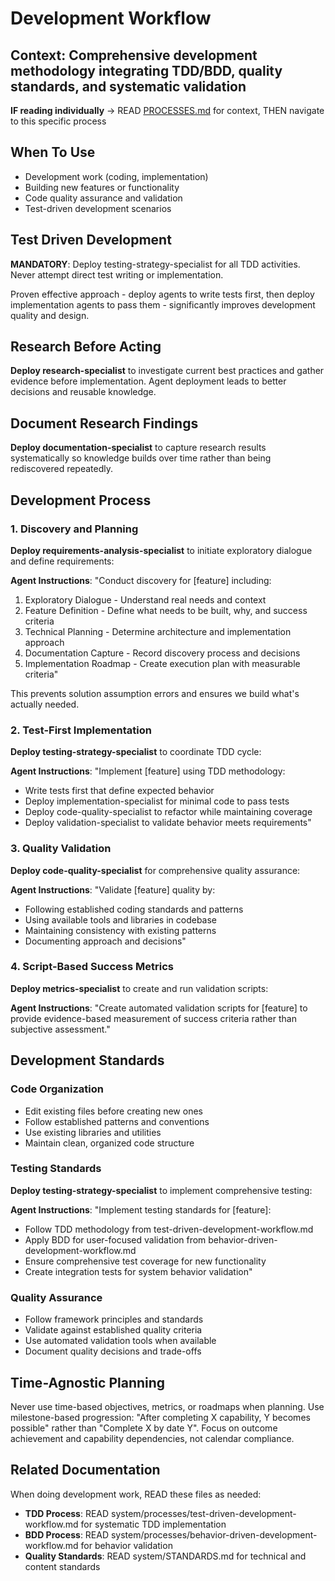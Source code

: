 # Development Workflow
**Context**: Comprehensive development methodology integrating TDD/BDD, quality standards, and systematic validation
---

**IF reading individually** → READ [PROCESSES.md](../PROCESSES.md#workflow-processes) for context, THEN navigate to this specific process


## When To Use
- Development work (coding, implementation)
- Building new features or functionality
- Code quality assurance and validation
- Test-driven development scenarios

## Test Driven Development

**MANDATORY**: Deploy testing-strategy-specialist for all TDD activities. Never attempt direct test writing or implementation.

Proven effective approach - deploy agents to write tests first, then deploy implementation agents to pass them - significantly improves development quality and design.

## Research Before Acting

**Deploy research-specialist** to investigate current best practices and gather evidence before implementation. Agent deployment leads to better decisions and reusable knowledge.

## Document Research Findings

**Deploy documentation-specialist** to capture research results systematically so knowledge builds over time rather than being rediscovered repeatedly.

## Development Process

### 1. Discovery and Planning

**Deploy requirements-analysis-specialist** to initiate exploratory dialogue and define requirements:

**Agent Instructions**: "Conduct discovery for [feature] including:
1. Exploratory Dialogue - Understand real needs and context
2. Feature Definition - Define what needs to be built, why, and success criteria
3. Technical Planning - Determine architecture and implementation approach
4. Documentation Capture - Record discovery process and decisions
5. Implementation Roadmap - Create execution plan with measurable criteria"

This prevents solution assumption errors and ensures we build what's actually needed.

### 2. Test-First Implementation

**Deploy testing-strategy-specialist** to coordinate TDD cycle:

**Agent Instructions**: "Implement [feature] using TDD methodology:
- Write tests first that define expected behavior
- Deploy implementation-specialist for minimal code to pass tests
- Deploy code-quality-specialist to refactor while maintaining coverage
- Deploy validation-specialist to validate behavior meets requirements"

### 3. Quality Validation

**Deploy code-quality-specialist** for comprehensive quality assurance:

**Agent Instructions**: "Validate [feature] quality by:
- Following established coding standards and patterns
- Using available tools and libraries in codebase
- Maintaining consistency with existing patterns
- Documenting approach and decisions"

### 4. Script-Based Success Metrics

**Deploy metrics-specialist** to create and run validation scripts:

**Agent Instructions**: "Create automated validation scripts for [feature] to provide evidence-based measurement of success criteria rather than subjective assessment."

## Development Standards

### Code Organization
- Edit existing files before creating new ones
- Follow established patterns and conventions
- Use existing libraries and utilities
- Maintain clean, organized code structure

### Testing Standards

**Deploy testing-strategy-specialist** to implement comprehensive testing:

**Agent Instructions**: "Implement testing standards for [feature]:
- Follow TDD methodology from test-driven-development-workflow.md
- Apply BDD for user-focused validation from behavior-driven-development-workflow.md
- Ensure comprehensive test coverage for new functionality
- Create integration tests for system behavior validation"

### Quality Assurance
- Follow framework principles and standards
- Validate against established quality criteria
- Use automated validation tools when available
- Document quality decisions and trade-offs

## Time-Agnostic Planning
Never use time-based objectives, metrics, or roadmaps when planning. Use milestone-based progression: "After completing X capability, Y becomes possible" rather than "Complete X by date Y". Focus on outcome achievement and capability dependencies, not calendar compliance.

## Related Documentation
When doing development work, READ these files as needed:
- **TDD Process**: READ system/processes/test-driven-development-workflow.md for systematic TDD implementation
- **BDD Process**: READ system/processes/behavior-driven-development-workflow.md for behavior validation
- **Quality Standards**: READ system/STANDARDS.md for technical and content standards
